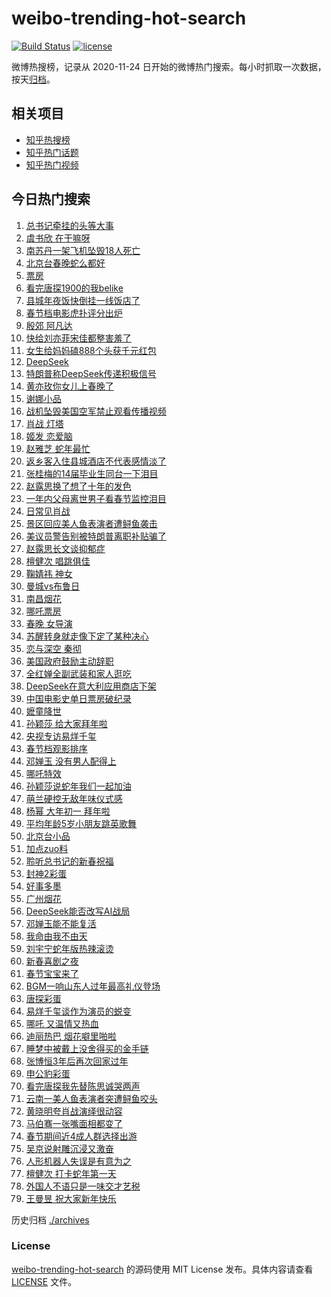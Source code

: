 # weibo-trending-hot-search

[![Build Status](https://github.com/justjavac/weibo-trending-hot-search/workflows/ci/badge.svg?branch=master)](https://github.com/justjavac/weibo-trending-hot-search/actions)
[![license](https://img.shields.io/github/license/justjavac/weibo-trending-hot-search)](https://github.com/justjavac/weibo-trending-hot-search/blob/master/LICENSE)

微博热搜榜，记录从 2020-11-24 日开始的微博热门搜索。每小时抓取一次数据，按天[归档](./archives)。

## 相关项目

- [知乎热搜榜](https://github.com/justjavac/zhihu-trending-top-search)
- [知乎热门话题](https://github.com/justjavac/zhihu-trending-hot-questions)
- [知乎热门视频](https://github.com/justjavac/zhihu-trending-hot-video)

## 今日热门搜索

<!-- BEGIN -->
<!-- 最后更新时间 Thu Jan 30 2025 05:06:55 GMT+0800 (China Standard Time) -->

1. [总书记牵挂的头等大事](https://s.weibo.com//weibo?q=%23%E6%80%BB%E4%B9%A6%E8%AE%B0%E7%89%B5%E6%8C%82%E7%9A%84%E5%A4%B4%E7%AD%89%E5%A4%A7%E4%BA%8B%23&Refer=new_time)
1. [虞书欣 在干嘛呀](https://s.weibo.com//weibo?q=%E8%99%9E%E4%B9%A6%E6%AC%A3%20%E5%9C%A8%E5%B9%B2%E5%98%9B%E5%91%80&t=31&band_rank=4&Refer=top)
1. [南苏丹一架飞机坠毁18人死亡](https://s.weibo.com//weibo?q=%23%E5%8D%97%E8%8B%8F%E4%B8%B9%E4%B8%80%E6%9E%B6%E9%A3%9E%E6%9C%BA%E5%9D%A0%E6%AF%8118%E4%BA%BA%E6%AD%BB%E4%BA%A1%23&t=31&band_rank=50&Refer=top)
1. [北京台春晚蛇么都好](https://s.weibo.com//weibo?q=%23%E5%8C%97%E4%BA%AC%E5%8F%B0%E6%98%A5%E6%99%9A%E8%9B%87%E4%B9%88%E9%83%BD%E5%A5%BD%23&t=31&band_rank=3&Refer=top)
1. [票房](https://s.weibo.com//weibo?q=%E7%A5%A8%E6%88%BF&t=31&band_rank=1&Refer=top)
1. [看完唐探1900的我belike](https://s.weibo.com//weibo?q=%E7%9C%8B%E5%AE%8C%E5%94%90%E6%8E%A21900%E7%9A%84%E6%88%91belike&t=31&band_rank=13&Refer=top)
1. [县城年夜饭快倒挂一线饭店了](https://s.weibo.com//weibo?q=%23%E5%8E%BF%E5%9F%8E%E5%B9%B4%E5%A4%9C%E9%A5%AD%E5%BF%AB%E5%80%92%E6%8C%82%E4%B8%80%E7%BA%BF%E9%A5%AD%E5%BA%97%E4%BA%86%23&t=31&band_rank=19&Refer=top)
1. [春节档电影虎扑评分出炉](https://s.weibo.com//weibo?q=%E6%98%A5%E8%8A%82%E6%A1%A3%E7%94%B5%E5%BD%B1%E8%99%8E%E6%89%91%E8%AF%84%E5%88%86%E5%87%BA%E7%82%89&t=31&band_rank=7&Refer=top)
1. [殷郊 阿凡达](https://s.weibo.com//weibo?q=%E6%AE%B7%E9%83%8A%20%E9%98%BF%E5%87%A1%E8%BE%BE&t=31&band_rank=8&Refer=top)
1. [快给刘亦菲宋佳都整害羞了](https://s.weibo.com//weibo?q=%E5%BF%AB%E7%BB%99%E5%88%98%E4%BA%A6%E8%8F%B2%E5%AE%8B%E4%BD%B3%E9%83%BD%E6%95%B4%E5%AE%B3%E7%BE%9E%E4%BA%86&t=31&band_rank=5&Refer=top)
1. [女生给妈妈磕888个头获千元红包](https://s.weibo.com//weibo?q=%23%E5%A5%B3%E7%94%9F%E7%BB%99%E5%A6%88%E5%A6%88%E7%A3%95888%E4%B8%AA%E5%A4%B4%E8%8E%B7%E5%8D%83%E5%85%83%E7%BA%A2%E5%8C%85%23&t=31&band_rank=29&Refer=top)
1. [DeepSeek](https://s.weibo.com//weibo?q=DeepSeek&t=31&band_rank=24&Refer=top)
1. [特朗普称DeepSeek传递积极信号](https://s.weibo.com//weibo?q=%23%E7%89%B9%E6%9C%97%E6%99%AE%E7%A7%B0DeepSeek%E4%BC%A0%E9%80%92%E7%A7%AF%E6%9E%81%E4%BF%A1%E5%8F%B7%23&t=31&band_rank=15&Refer=top)
1. [黄亦玫你女儿上春晚了](https://s.weibo.com//weibo?q=%23%E9%BB%84%E4%BA%A6%E7%8E%AB%E4%BD%A0%E5%A5%B3%E5%84%BF%E4%B8%8A%E6%98%A5%E6%99%9A%E4%BA%86%23&t=31&band_rank=17&Refer=top)
1. [谢娜小品](https://s.weibo.com//weibo?q=%E8%B0%A2%E5%A8%9C%E5%B0%8F%E5%93%81&t=31&band_rank=12&Refer=top)
1. [战机坠毁美国空军禁止观看传播视频](https://s.weibo.com//weibo?q=%23%E6%88%98%E6%9C%BA%E5%9D%A0%E6%AF%81%E7%BE%8E%E5%9B%BD%E7%A9%BA%E5%86%9B%E7%A6%81%E6%AD%A2%E8%A7%82%E7%9C%8B%E4%BC%A0%E6%92%AD%E8%A7%86%E9%A2%91%23&t=31&band_rank=22&Refer=top)
1. [肖战 灯塔](https://s.weibo.com//weibo?q=%E8%82%96%E6%88%98%20%E7%81%AF%E5%A1%94&t=31&band_rank=28&Refer=top)
1. [姬发 恋爱脑](https://s.weibo.com//weibo?q=%E5%A7%AC%E5%8F%91%20%E6%81%8B%E7%88%B1%E8%84%91&t=31&band_rank=14&Refer=top)
1. [赵雅芝 蛇年最忙](https://s.weibo.com//weibo?q=%E8%B5%B5%E9%9B%85%E8%8A%9D%20%E8%9B%87%E5%B9%B4%E6%9C%80%E5%BF%99&t=31&band_rank=37&Refer=top)
1. [返乡客入住县城酒店不代表感情淡了](https://s.weibo.com//weibo?q=%23%E8%BF%94%E4%B9%A1%E5%AE%A2%E5%85%A5%E4%BD%8F%E5%8E%BF%E5%9F%8E%E9%85%92%E5%BA%97%E4%B8%8D%E4%BB%A3%E8%A1%A8%E6%84%9F%E6%83%85%E6%B7%A1%E4%BA%86%23&t=31&band_rank=35&Refer=top)
1. [张桂梅的14届毕业生同台一下泪目](https://s.weibo.com//weibo?q=%23%E5%BC%A0%E6%A1%82%E6%A2%85%E7%9A%8414%E5%B1%8A%E6%AF%95%E4%B8%9A%E7%94%9F%E5%90%8C%E5%8F%B0%E4%B8%80%E4%B8%8B%E6%B3%AA%E7%9B%AE%23&t=31&band_rank=2&Refer=top)
1. [赵露思换了想了十年的发色](https://s.weibo.com//weibo?q=%23%E8%B5%B5%E9%9C%B2%E6%80%9D%E6%8D%A2%E4%BA%86%E6%83%B3%E4%BA%86%E5%8D%81%E5%B9%B4%E7%9A%84%E5%8F%91%E8%89%B2%23&t=31&band_rank=21&Refer=top)
1. [一年内父母离世男子看春节监控泪目](https://s.weibo.com//weibo?q=%23%E4%B8%80%E5%B9%B4%E5%86%85%E7%88%B6%E6%AF%8D%E7%A6%BB%E4%B8%96%E7%94%B7%E5%AD%90%E7%9C%8B%E6%98%A5%E8%8A%82%E7%9B%91%E6%8E%A7%E6%B3%AA%E7%9B%AE%23&t=31&band_rank=11&Refer=top)
1. [日常见肖战](https://s.weibo.com//weibo?q=%23%E6%97%A5%E5%B8%B8%E8%A7%81%E8%82%96%E6%88%98%23&t=31&band_rank=42&Refer=top)
1. [景区回应美人鱼表演者遭鲟鱼袭击](https://s.weibo.com//weibo?q=%23%E6%99%AF%E5%8C%BA%E5%9B%9E%E5%BA%94%E7%BE%8E%E4%BA%BA%E9%B1%BC%E8%A1%A8%E6%BC%94%E8%80%85%E9%81%AD%E9%B2%9F%E9%B1%BC%E8%A2%AD%E5%87%BB%23&t=31&band_rank=49&Refer=top)
1. [美议员警告别被特朗普离职补贴骗了](https://s.weibo.com//weibo?q=%23%E7%BE%8E%E8%AE%AE%E5%91%98%E8%AD%A6%E5%91%8A%E5%88%AB%E8%A2%AB%E7%89%B9%E6%9C%97%E6%99%AE%E7%A6%BB%E8%81%8C%E8%A1%A5%E8%B4%B4%E9%AA%97%E4%BA%86%23&t=31&band_rank=48&Refer=top)
1. [赵露思长文谈抑郁症](https://s.weibo.com//weibo?q=%23%E8%B5%B5%E9%9C%B2%E6%80%9D%E9%95%BF%E6%96%87%E8%B0%88%E6%8A%91%E9%83%81%E7%97%87%23&t=31&band_rank=26&Refer=top)
1. [檀健次 唱跳俱佳](https://s.weibo.com//weibo?q=%E6%AA%80%E5%81%A5%E6%AC%A1%20%E5%94%B1%E8%B7%B3%E4%BF%B1%E4%BD%B3&t=31&band_rank=41&Refer=top)
1. [鞠婧祎 神女](https://s.weibo.com//weibo?q=%E9%9E%A0%E5%A9%A7%E7%A5%8E%20%E7%A5%9E%E5%A5%B3&t=31&band_rank=8&Refer=top)
1. [曼城vs布鲁日](https://s.weibo.com//weibo?q=%23%E6%9B%BC%E5%9F%8Evs%E5%B8%83%E9%B2%81%E6%97%A5%23&t=31&band_rank=49&Refer=top)
1. [南昌烟花](https://s.weibo.com//weibo?q=%E5%8D%97%E6%98%8C%E7%83%9F%E8%8A%B1&t=31&band_rank=10&Refer=top)
1. [哪吒票房](https://s.weibo.com//weibo?q=%E5%93%AA%E5%90%92%E7%A5%A8%E6%88%BF&t=31&band_rank=46&Refer=top)
1. [春晚 女导演](https://s.weibo.com//weibo?q=%E6%98%A5%E6%99%9A%20%E5%A5%B3%E5%AF%BC%E6%BC%94&t=31&band_rank=41&Refer=top)
1. [苏醒转身就走像下定了某种决心](https://s.weibo.com//weibo?q=%E8%8B%8F%E9%86%92%E8%BD%AC%E8%BA%AB%E5%B0%B1%E8%B5%B0%E5%83%8F%E4%B8%8B%E5%AE%9A%E4%BA%86%E6%9F%90%E7%A7%8D%E5%86%B3%E5%BF%83&t=31&band_rank=41&Refer=top)
1. [恋与深空 秦彻](https://s.weibo.com//weibo?q=%E6%81%8B%E4%B8%8E%E6%B7%B1%E7%A9%BA%20%E7%A7%A6%E5%BD%BB&t=31&band_rank=25&Refer=top)
1. [美国政府鼓励主动辞职](https://s.weibo.com//weibo?q=%23%E7%BE%8E%E5%9B%BD%E6%94%BF%E5%BA%9C%E9%BC%93%E5%8A%B1%E4%B8%BB%E5%8A%A8%E8%BE%9E%E8%81%8C%23&t=31&band_rank=40&Refer=top)
1. [全红婵全副武装和家人逛吃](https://s.weibo.com//weibo?q=%23%E5%85%A8%E7%BA%A2%E5%A9%B5%E5%85%A8%E5%89%AF%E6%AD%A6%E8%A3%85%E5%92%8C%E5%AE%B6%E4%BA%BA%E9%80%9B%E5%90%83%23&t=31&band_rank=39&Refer=top)
1. [DeepSeek在意大利应用商店下架](https://s.weibo.com//weibo?q=%23DeepSeek%E5%9C%A8%E6%84%8F%E5%A4%A7%E5%88%A9%E5%BA%94%E7%94%A8%E5%95%86%E5%BA%97%E4%B8%8B%E6%9E%B6%23&t=31&band_rank=23&Refer=top)
1. [中国电影史单日票房破纪录](https://s.weibo.com//weibo?q=%23%E4%B8%AD%E5%9B%BD%E7%94%B5%E5%BD%B1%E5%8F%B2%E5%8D%95%E6%97%A5%E7%A5%A8%E6%88%BF%E7%A0%B4%E7%BA%AA%E5%BD%95%23&t=31&band_rank=35&Refer=top)
1. [嬷童降世](https://s.weibo.com//weibo?q=%23%E5%AC%B7%E7%AB%A5%E9%99%8D%E4%B8%96%23&t=31&band_rank=32&Refer=top)
1. [孙颖莎 给大家拜年啦](https://s.weibo.com//weibo?q=%E5%AD%99%E9%A2%96%E8%8E%8E%20%E7%BB%99%E5%A4%A7%E5%AE%B6%E6%8B%9C%E5%B9%B4%E5%95%A6&t=31&band_rank=6&Refer=top)
1. [央视专访易烊千玺](https://s.weibo.com//weibo?q=%23%E5%A4%AE%E8%A7%86%E4%B8%93%E8%AE%BF%E6%98%93%E7%83%8A%E5%8D%83%E7%8E%BA%23&t=31&band_rank=9&Refer=top)
1. [春节档观影排序](https://s.weibo.com//weibo?q=%E6%98%A5%E8%8A%82%E6%A1%A3%E8%A7%82%E5%BD%B1%E6%8E%92%E5%BA%8F&t=31&band_rank=45&Refer=top)
1. [邓婵玉 没有男人配得上](https://s.weibo.com//weibo?q=%E9%82%93%E5%A9%B5%E7%8E%89%20%E6%B2%A1%E6%9C%89%E7%94%B7%E4%BA%BA%E9%85%8D%E5%BE%97%E4%B8%8A&t=31&band_rank=36&Refer=top)
1. [哪吒特效](https://s.weibo.com//weibo?q=%E5%93%AA%E5%90%92%E7%89%B9%E6%95%88&t=31&band_rank=27&Refer=top)
1. [孙颖莎说蛇年我们一起加油](https://s.weibo.com//weibo?q=%23%E5%AD%99%E9%A2%96%E8%8E%8E%E8%AF%B4%E8%9B%87%E5%B9%B4%E6%88%91%E4%BB%AC%E4%B8%80%E8%B5%B7%E5%8A%A0%E6%B2%B9%23&t=31&band_rank=50&Refer=top)
1. [萌兰硬控无敌年味仪式感](https://s.weibo.com//weibo?q=%23%E8%90%8C%E5%85%B0%E7%A1%AC%E6%8E%A7%E6%97%A0%E6%95%8C%E5%B9%B4%E5%91%B3%E4%BB%AA%E5%BC%8F%E6%84%9F%23&t=31&band_rank=46&Refer=top)
1. [杨幂 大年初一 拜年啦](https://s.weibo.com//weibo?q=%E6%9D%A8%E5%B9%82%20%E5%A4%A7%E5%B9%B4%E5%88%9D%E4%B8%80%20%E6%8B%9C%E5%B9%B4%E5%95%A6&t=31&band_rank=31&Refer=top)
1. [平均年龄5岁小朋友跳英歌舞](https://s.weibo.com//weibo?q=%E5%B9%B3%E5%9D%87%E5%B9%B4%E9%BE%845%E5%B2%81%E5%B0%8F%E6%9C%8B%E5%8F%8B%E8%B7%B3%E8%8B%B1%E6%AD%8C%E8%88%9E&t=31&band_rank=31&Refer=top)
1. [北京台小品](https://s.weibo.com//weibo?q=%E5%8C%97%E4%BA%AC%E5%8F%B0%E5%B0%8F%E5%93%81&t=31&band_rank=49&Refer=top)
1. [加点zuo料](https://s.weibo.com//weibo?q=%23%E5%8A%A0%E7%82%B9zuo%E6%96%99%23&t=31&band_rank=50&Refer=top)
1. [聆听总书记的新春祝福](https://s.weibo.com//weibo?q=%23%E8%81%86%E5%90%AC%E6%80%BB%E4%B9%A6%E8%AE%B0%E7%9A%84%E6%96%B0%E6%98%A5%E7%A5%9D%E7%A6%8F%23&Refer=new_time)
1. [封神2彩蛋](https://s.weibo.com//weibo?q=%E5%B0%81%E7%A5%9E2%E5%BD%A9%E8%9B%8B&t=31&band_rank=45&Refer=top)
1. [好事多墨](https://s.weibo.com//weibo?q=%23%E5%A5%BD%E4%BA%8B%E5%A4%9A%E5%A2%A8%23&t=31&band_rank=47&Refer=top)
1. [广州烟花](https://s.weibo.com//weibo?q=%E5%B9%BF%E5%B7%9E%E7%83%9F%E8%8A%B1&t=31&band_rank=30&Refer=top)
1. [DeepSeek能否改写AI战局](https://s.weibo.com//weibo?q=%23DeepSeek%E8%83%BD%E5%90%A6%E6%94%B9%E5%86%99AI%E6%88%98%E5%B1%80%23&t=31&band_rank=50&Refer=top)
1. [邓婵玉能不能复活](https://s.weibo.com//weibo?q=%E9%82%93%E5%A9%B5%E7%8E%89%E8%83%BD%E4%B8%8D%E8%83%BD%E5%A4%8D%E6%B4%BB&t=31&band_rank=38&Refer=top)
1. [我命由我不由天](https://s.weibo.com//weibo?q=%E6%88%91%E5%91%BD%E7%94%B1%E6%88%91%E4%B8%8D%E7%94%B1%E5%A4%A9&t=31&band_rank=42&Refer=top)
1. [刘宇宁蛇年版热辣滚烫](https://s.weibo.com//weibo?q=%23%E5%88%98%E5%AE%87%E5%AE%81%E8%9B%87%E5%B9%B4%E7%89%88%E7%83%AD%E8%BE%A3%E6%BB%9A%E7%83%AB%23&t=31&band_rank=44&Refer=top)
1. [新春喜剧之夜](https://s.weibo.com//weibo?q=%E6%96%B0%E6%98%A5%E5%96%9C%E5%89%A7%E4%B9%8B%E5%A4%9C&t=31&band_rank=45&Refer=top)
1. [春节宝宝来了](https://s.weibo.com//weibo?q=%23%E6%98%A5%E8%8A%82%E5%AE%9D%E5%AE%9D%E6%9D%A5%E4%BA%86%23&t=31&band_rank=49&Refer=top)
1. [BGM一响山东人过年最高礼仪登场](https://s.weibo.com//weibo?q=%23BGM%E4%B8%80%E5%93%8D%E5%B1%B1%E4%B8%9C%E4%BA%BA%E8%BF%87%E5%B9%B4%E6%9C%80%E9%AB%98%E7%A4%BC%E4%BB%AA%E7%99%BB%E5%9C%BA%23&t=31&band_rank=10&Refer=top)
1. [唐探彩蛋](https://s.weibo.com//weibo?q=%E5%94%90%E6%8E%A2%E5%BD%A9%E8%9B%8B&t=31&band_rank=39&Refer=top)
1. [易烊千玺谈作为演员的蜕变](https://s.weibo.com//weibo?q=%23%E6%98%93%E7%83%8A%E5%8D%83%E7%8E%BA%E8%B0%88%E4%BD%9C%E4%B8%BA%E6%BC%94%E5%91%98%E7%9A%84%E8%9C%95%E5%8F%98%23&t=31&band_rank=16&Refer=top)
1. [哪吒 又温情又热血](https://s.weibo.com//weibo?q=%E5%93%AA%E5%90%92%20%E5%8F%88%E6%B8%A9%E6%83%85%E5%8F%88%E7%83%AD%E8%A1%80&t=31&band_rank=48&Refer=top)
1. [迪丽热巴 烟花噼里啪啦](https://s.weibo.com//weibo?q=%E8%BF%AA%E4%B8%BD%E7%83%AD%E5%B7%B4%20%E7%83%9F%E8%8A%B1%E5%99%BC%E9%87%8C%E5%95%AA%E5%95%A6&t=31&band_rank=18&Refer=top)
1. [睡梦中被戴上没舍得买的金手链](https://s.weibo.com//weibo?q=%E7%9D%A1%E6%A2%A6%E4%B8%AD%E8%A2%AB%E6%88%B4%E4%B8%8A%E6%B2%A1%E8%88%8D%E5%BE%97%E4%B9%B0%E7%9A%84%E9%87%91%E6%89%8B%E9%93%BE&t=31&band_rank=49&Refer=top)
1. [张博恒3年后再次回家过年](https://s.weibo.com//weibo?q=%E5%BC%A0%E5%8D%9A%E6%81%923%E5%B9%B4%E5%90%8E%E5%86%8D%E6%AC%A1%E5%9B%9E%E5%AE%B6%E8%BF%87%E5%B9%B4&t=31&band_rank=20&Refer=top)
1. [申公豹彩蛋](https://s.weibo.com//weibo?q=%E7%94%B3%E5%85%AC%E8%B1%B9%E5%BD%A9%E8%9B%8B&t=31&band_rank=43&Refer=top)
1. [看完唐探我先替陈思诚哭两声](https://s.weibo.com//weibo?q=%E7%9C%8B%E5%AE%8C%E5%94%90%E6%8E%A2%E6%88%91%E5%85%88%E6%9B%BF%E9%99%88%E6%80%9D%E8%AF%9A%E5%93%AD%E4%B8%A4%E5%A3%B0&t=31&band_rank=38&Refer=top)
1. [云南一美人鱼表演者突遭鲟鱼咬头](https://s.weibo.com//weibo?q=%23%E4%BA%91%E5%8D%97%E4%B8%80%E7%BE%8E%E4%BA%BA%E9%B1%BC%E8%A1%A8%E6%BC%94%E8%80%85%E7%AA%81%E9%81%AD%E9%B2%9F%E9%B1%BC%E5%92%AC%E5%A4%B4%23&t=31&band_rank=15&Refer=top)
1. [黄晓明夸肖战演绎很动容](https://s.weibo.com//weibo?q=%23%E9%BB%84%E6%99%93%E6%98%8E%E5%A4%B8%E8%82%96%E6%88%98%E6%BC%94%E7%BB%8E%E5%BE%88%E5%8A%A8%E5%AE%B9%23&t=31&band_rank=33&Refer=top)
1. [马伯骞一张嘴面相都变了](https://s.weibo.com//weibo?q=%E9%A9%AC%E4%BC%AF%E9%AA%9E%E4%B8%80%E5%BC%A0%E5%98%B4%E9%9D%A2%E7%9B%B8%E9%83%BD%E5%8F%98%E4%BA%86&t=31&band_rank=34&Refer=top)
1. [春节期间近4成人群选择出游](https://s.weibo.com//weibo?q=%23%E6%98%A5%E8%8A%82%E6%9C%9F%E9%97%B4%E8%BF%914%E6%88%90%E4%BA%BA%E7%BE%A4%E9%80%89%E6%8B%A9%E5%87%BA%E6%B8%B8%23&t=31&band_rank=39&Refer=top)
1. [吴京说射雕沉浸又激奋](https://s.weibo.com//weibo?q=%E5%90%B4%E4%BA%AC%E8%AF%B4%E5%B0%84%E9%9B%95%E6%B2%89%E6%B5%B8%E5%8F%88%E6%BF%80%E5%A5%8B&t=31&band_rank=42&Refer=top)
1. [人形机器人失误是有意为之](https://s.weibo.com//weibo?q=%23%E4%BA%BA%E5%BD%A2%E6%9C%BA%E5%99%A8%E4%BA%BA%E5%A4%B1%E8%AF%AF%E6%98%AF%E6%9C%89%E6%84%8F%E4%B8%BA%E4%B9%8B%23&t=31&band_rank=44&Refer=top)
1. [檀健次 打卡蛇年第一天](https://s.weibo.com//weibo?q=%E6%AA%80%E5%81%A5%E6%AC%A1%20%E6%89%93%E5%8D%A1%E8%9B%87%E5%B9%B4%E7%AC%AC%E4%B8%80%E5%A4%A9&t=31&band_rank=45&Refer=top)
1. [外国人不语只是一味交才艺税](https://s.weibo.com//weibo?q=%E5%A4%96%E5%9B%BD%E4%BA%BA%E4%B8%8D%E8%AF%AD%E5%8F%AA%E6%98%AF%E4%B8%80%E5%91%B3%E4%BA%A4%E6%89%8D%E8%89%BA%E7%A8%8E&t=31&band_rank=46&Refer=top)
1. [王曼昱 祝大家新年快乐](https://s.weibo.com//weibo?q=%E7%8E%8B%E6%9B%BC%E6%98%B1%20%E7%A5%9D%E5%A4%A7%E5%AE%B6%E6%96%B0%E5%B9%B4%E5%BF%AB%E4%B9%90&t=31&band_rank=47&Refer=top)

<!-- END -->

历史归档 [./archives](./archives)

### License

[weibo-trending-hot-search](https://github.com/justjavac/weibo-trending-hot-search) 的源码使用 MIT License
发布。具体内容请查看 [LICENSE](./LICENSE) 文件。
